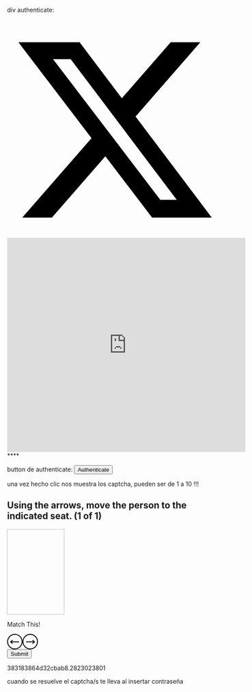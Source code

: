 div authenticate:

<div aria-labelledby="modal-header" aria-modal="true" role="dialog" class="css-175oi2r r-1wbh5a2 r-htvplk r-1udh08x r-1867qdf r-kwpbio r-rsyp9y r-1pjcn9w r-1279nm1"><div class="css-175oi2r r-kemksi r-16y2uox r-1wbh5a2"><div class="css-175oi2r r-1pz39u2 r-16y2uox r-1wbh5a2"><div tabindex="0" class="css-175oi2r"></div><div role="group" tabindex="0" class="css-175oi2r r-1ny4l3l r-6koalj r-16y2uox r-kemksi r-1wbh5a2"><div class="css-175oi2r"><div class="css-175oi2r r-1h3ijdo r-136ojw6"><div class="css-175oi2r"><div class="css-175oi2r r-1h3ijdo r-1e5uvyk r-5zmot"><div class="css-175oi2r r-1awozwy r-18u37iz r-1h3ijdo r-1777fci r-f8sm7e r-13qz1uu r-3pj75a r-1ye8kvj"><div class="css-175oi2r r-1pz39u2 r-1777fci r-15ysp7h r-1habvwh r-s8bhmr r-1t2qqvi r-16y2uox r-1wbh5a2"><button aria-label="Close" role="button" class="css-175oi2r r-sdzlij r-1phboty r-rs99b7 r-lrvibr r-2yi16 r-1qi8awa r-1loqt21 r-o7ynqc r-6416eg r-1ny4l3l" data-testid="app-bar-close" type="button" style="background-color: rgba(0, 0, 0, 0); border-color: rgba(0, 0, 0, 0); margin-left: calc(-8px);"><div dir="ltr" class="css-146c3p1 r-bcqeeo r-qvutc0 r-37j5jr r-q4m81j r-a023e6 r-rjixqe r-b88u0q r-1awozwy r-6koalj r-18u37iz r-16y2uox r-1777fci" style="color: rgb(239, 243, 244);"><svg viewBox="0 0 24 24" aria-hidden="true" class="r-4qtqp9 r-yyyyoo r-dnmrzs r-bnwqim r-lrvibr r-m6rgpd r-z80fyv r-19wmn03" style="color: rgb(239, 243, 244);"><g><path d="M10.59 12L4.54 5.96l1.42-1.42L12 10.59l6.04-6.05 1.42 1.42L13.41 12l6.05 6.04-1.42 1.42L12 13.41l-6.04 6.05-1.42-1.42L10.59 12z"></path></g></svg><span class="css-1jxf684 r-dnmrzs r-1udh08x r-1udbk01 r-3s2u2q r-bcqeeo r-1ttztb7 r-qvutc0 r-poiln3 r-a023e6 r-rjixqe" style="border-bottom: 2px solid rgb(239, 243, 244);"></span></div></button></div><div class="css-175oi2r r-16y2uox r-1wbh5a2 r-1pi2tsx r-1777fci r-1awozwy"><div class="css-175oi2r r-1habvwh"></div><div class="css-175oi2r r-1awozwy r-1pz39u2 r-6koalj r-16y2uox r-1777fci r-4wgw6l"><svg viewBox="0 0 24 24" aria-label="X" role="img" class="r-4qtqp9 r-yyyyoo r-dnmrzs r-bnwqim r-lrvibr r-m6rgpd r-1nao33i r-16y2uox r-lwhw9o"><g><path d="M18.244 2.25h3.308l-7.227 8.26 8.502 11.24H16.17l-5.214-6.817L4.99 21.75H1.68l7.73-8.835L1.254 2.25H8.08l4.713 6.231zm-1.161 17.52h1.833L7.084 4.126H5.117z"></path></g></svg></div></div><div class="css-175oi2r r-1pz39u2 r-1777fci r-15ysp7h r-obd0qt r-s8bhmr r-1t2qqvi r-16y2uox r-1wbh5a2"></div></div></div></div></div></div><div class="css-175oi2r r-16y2uox r-1wbh5a2 r-f8sm7e r-13qz1uu r-1ye8kvj"><div data-viewportview="true" class="css-175oi2r r-16y2uox r-1wbh5a2 r-1dqxon3"><div class="css-175oi2r"><div class="css-175oi2r r-14lw9ot"><iframe height="500" id="arkoseFrame" src="https://iframe.arkoselabs.com/2F4F0B28-BC94-4271-8AD7-A51662E3C91C/index.html?theme=dark&amp;data=1t6AsBBUQUS8ZzBZ.f/owvthTIWORHmvBrljhtL9uAXXx51UwGvi0fzs39ffUQsJmImBACYhyD3eSlomTfvz9ikAdDprJ9ZoSt+jAfKVsQCHS3Oe49N2R5wEYsLOlxmM4tr03WreUFnLgtz8QIigK+oA8RObSkgRNgv4ZS9vpQvTsfPNmuzA9dxC9qM86VMic/JspUUwDGxVL1b8xA4Gc1tbHcSmocunovqEemMUhRUdhQmK4gV/m9bh0Yv66weDy4FjKyEncl5cj4F/YVVZHG33kWJsGkUL0aLFKRFlivfok/1lKlhbTpyodX/iHk9VJpir1wqtojsvCao5Mc+hcazK2Q9neq5VbM71JNGOikxK6HQr2KwMqS9NN7HvvTgWJe3WBfhyBHv+Le48J7QO7MJosg27BuEV2ZEIfeuWiumFphTKTuhPle1dZ0l7DiJIe3pq+5VeFe3W9C+6jblXdrG7I12746m4ItNf4D+wPQ3dqzuLbEcvXdS9mkjQVfSQ=" title="arkoseFrame" width="558" style="transform: scale(1); border-width: 0px; transform-origin: 50% 0px; align-self: center;"></iframe></div></div></div></div></div><div tabindex="0" class="css-175oi2r"></div></div></div></div>****


button de authenticate:
<button class="sc-nkuzb1-0 sc-d5trka-0 eZxMRy button" data-theme="home.verifyButton">Authenticate</button>

una vez hecho clic nos muestra los captcha, pueden ser de 1 a 10 !!!
<div class="sc-99cwso-0 sc-11w6f91-0 gMEQEa eWRcSj match-game box screen"><div class="sc-1t9on73-1 jZITcz"><h2 tabindex="-1" class="sc-1io4bok-0 juZVah text"><span role="text">Using the arrows, <b>move the person</b> to the indicated seat. (1 of 1)</span></h2><div dir="ltr" class="sc-99cwso-0 sc-1t9on73-0 gMEQEa cOLSza box challenge-container"><div class="sc-99cwso-0 sc-168ufhb-0 eyDMyN dydxny key-frame box" height="200"><img aria-labelledby="key-frame-text" height="200" width="134" class="sc-168ufhb-1 erWsap key-frame-image"><p id="key-frame-text" class="sc-1io4bok-0 sc-168ufhb-2 guHXDK jhqoys key-frame-text text" aria-hidden="true">Match This!</p></div><div class="sc-7csxyx-0 jJqdNO answer-frame"><div class="sc-99cwso-0 gMEQEa box"><img aria-live="assertive" aria-label="Image 1 of 6." class="sc-7csxyx-1 blHsFq" style="background-image: url(&quot;blob:https://client-api.arkoselabs.com/00daecda-a918-4004-889e-d00695137634&quot;);"><a aria-label="Navigate to previous image" href="#" role="button" class="sc-7csxyx-2 sc-7csxyx-3 ioYDmH kymhzx left-arrow"><svg alt="" width="36" height="36" fill="none" xmlns="http://www.w3.org/2000/svg"><circle cx="18" cy="18" r="17" fill="#fff" stroke="#000" stroke-width="2"></circle><path d="M12.03 15 8 18.5m0 0 4.03 3.5M8 18.5h19" stroke="#000" stroke-width="2" stroke-linecap="round" stroke-linejoin="round"></path></svg></a><a aria-label="Navigate to next image" href="#" role="button" class="sc-7csxyx-2 sc-7csxyx-4 ioYDmH gOozvt right-arrow"><svg alt="" width="36" height="36" fill="none" xmlns="http://www.w3.org/2000/svg"><circle r="17" transform="matrix(-1 0 0 1 18 18)" fill="#fff" stroke="#000" stroke-width="2"></circle><path d="M23.97 15 28 18.5m0 0L23.97 22M28 18.5H9" stroke="#000" stroke-width="2" stroke-linecap="round" stroke-linejoin="round"></path></svg></a></div><div class="sc-16laj02-0 dYTpOB pip-container" role="group" aria-label="1 of 6" tabindex="-1"><div class="sc-16laj02-1 gVwVen active pip" role="presentation" aria-hidden="true"></div><div class="sc-16laj02-1 cexVvu pip" role="presentation" aria-hidden="true"></div><div class="sc-16laj02-1 cexVvu pip" role="presentation" aria-hidden="true"></div><div class="sc-16laj02-1 cexVvu pip" role="presentation" aria-hidden="true"></div><div class="sc-16laj02-1 cexVvu pip" role="presentation" aria-hidden="true"></div><div class="sc-16laj02-1 cexVvu pip" role="presentation" aria-hidden="true"></div></div></div></div><button class="sc-nkuzb1-0 yuVdl button">Submit</button><p aria-hidden="true" class="sc-1io4bok-0 sc-1v6atg6-0 guHXDK kBxvZx embeddedSessionID text">383183864d32cbab8.2823023801</p></div></div>

cuando se resuelve el captcha/s te lleva al insertar contraseña
